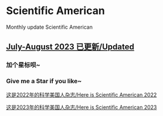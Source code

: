 # Scientific American
Monthly update Scientific American

## [July-August 2023 已更新/Updated](https://github.com/ThomasSu1/Scientific_American/blob/main/2023/Scientific%20American-2023.7-8.pdf)



### 加个**星标**呗~
### Give me a **Star** if you like~

[这是2022年的科学美国人杂志/Here is Scientific American 2022](https://github.com/ThomasSu1/Scientific_American/tree/main/2022)

[这是2023年的科学美国人杂志/Here is Scientific American 2023](https://github.com/ThomasSu1/Scientific_American/tree/main/2023)

